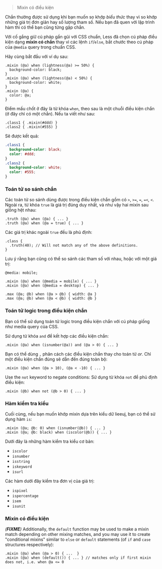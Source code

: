> Mixin có điều kiện

Chắn thường được sử dụng khi bạn muốn so khớp _biểu thức_ thay vì so khớp những giá trị đơn giản hay số lượng tham số. Nếu bạn đã quen với lập trình hàm thì có thể bạn cũng từng gặp chắn.

Với cố gắng giữ cú pháp gần gũi với CSS chuẩn, Less đã chọn cú pháp điều kiện dạng **mixin có chắn** thay vì các lệnh `if`/`else`, bắt chước theo cú pháp của `@media` query trong chuẩn CSS.

Hãy cùng bắt đầu với ví dụ sau:

```less
.mixin (@a) when (lightness(@a) >= 50%) {
  background-color: black;
}
.mixin (@a) when (lightness(@a) < 50%) {
  background-color: white;
}
.mixin (@a) {
  color: @a;
}
```

Điểm mấu chốt ở đây là từ khóa `when`, theo sau là một chuỗi điều kiện chắn (ở đây chỉ có một chắn). Nếu ta viết như sau:

```less
.class1 { .mixin(#ddd) }
.class2 { .mixin(#555) }
```

Sẽ được kết quả:

```css
.class1 {
  background-color: black;
  color: #ddd;
}
.class2 {
  background-color: white;
  color: #555;
}
```

### Toán tử so sánh chắn

Các toán tử so sánh dùng được trong điều kiện chắn gồm có `>`, `>=`, `=`, `=<`, `<`. Ngoài ra, từ khóa `true` là giá trị đúng duy nhất, và như vậy hai mixin sau giống hệt nhau:

```less
.truth (@a) when (@a) { ... }
.truth (@a) when (@a = true) { ... }
```

Các giá trị khác ngoài `true` đều là phủ định:

```less
.class {
  .truth(40); // Will not match any of the above definitions.
}
```

Lưu ý rằng bạn cũng có thể so sánh các tham số với nhau, hoặc với một giá trị:

```less
@media: mobile;

.mixin (@a) when (@media = mobile) { ... }
.mixin (@a) when (@media = desktop) { ... }

.max (@a; @b) when (@a > @b) { width: @a }
.max (@a; @b) when (@a < @b) { width: @b }
```

### Toán tử logic trong điều kiện chắn

Bạn có thể sử dụng toán tử logic trong điều kiện chắn với cú pháp giống như media query của CSS.

Sử dụng từ khóa `and` để kết hợp các điều kiện chắn:

```less
.mixin (@a) when (isnumber(@a)) and (@a > 0) { ... }
```

Bạn có thể dùng `,` phân cách các điều kiện chắn thay cho toán tử *or*. Chỉ một điều kiện chắn đúng sẽ dẫn đến đúng toàn bộ:

```less
.mixin (@a) when (@a > 10), (@a < -10) { ... }
```

Use the `not` keyword to negate conditions:
Sử dụng từ khóa `not` để phủ định điều kiện:

```less
.mixin (@b) when not (@b > 0) { ... }
```

### Hàm kiểm tra kiểu

Cuối cùng, nếu bạn muốn khớp mixin dựa trên kiểu dữ lieeuj, bạn có thể sử dụng hàm `is`:

```less
.mixin (@a; @b: 0) when (isnumber(@b)) { ... }
.mixin (@a; @b: black) when (iscolor(@b)) { ... }
```

Dưới đây là những hàm kiểm tra kiểu cơ bản:

* `iscolor`
* `isnumber`
* `isstring`
* `iskeyword`
* `isurl`

Các hàm dưới đây kiểm tra đơn vị của giá trị:

* `ispixel`
* `ispercentage`
* `isem`
* `isunit`

### Mixin có điều kiện

_(**FIXME**)_ Additionally, the `default` function may be used to make a mixin match depending on other mixing matches, and you may use it to create "conditional mixins" similar to `else` or `default` statements (of `if` and `case` structures respectively):

```less
.mixin (@a) when (@a > 0) { ...  }
.mixin (@a) when (default()) { ... } // matches only if first mixin does not, i.e. when @a <= 0
```
